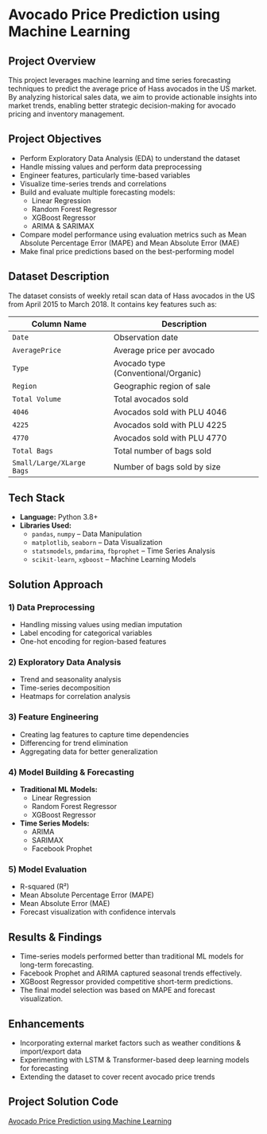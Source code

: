 # Avocado Price Prediction using Machine Learning

## Project Overview
This project leverages machine learning and time series forecasting techniques to predict the average price of Hass avocados in the US market. By analyzing historical sales data, we aim to provide actionable insights into market trends, enabling better strategic decision-making for avocado pricing and inventory management.

## Project Objectives
- Perform Exploratory Data Analysis (EDA) to understand the dataset
- Handle missing values and perform data preprocessing
- Engineer features, particularly time-based variables
- Visualize time-series trends and correlations
- Build and evaluate multiple forecasting models:
  - Linear Regression
  - Random Forest Regressor
  - XGBoost Regressor
  - ARIMA & SARIMAX
- Compare model performance using evaluation metrics such as Mean Absolute Percentage Error (MAPE) and Mean Absolute Error (MAE)
- Make final price predictions based on the best-performing model
## Dataset Description
The dataset consists of weekly retail scan data of Hass avocados in the US from April 2015 to March 2018. It contains key features such as:

| Column Name       | Description |
|------------------|-------------|
| `Date`           | Observation date |
| `AveragePrice`   | Average price per avocado |
| `Type`           | Avocado type (Conventional/Organic) |
| `Region`         | Geographic region of sale |
| `Total Volume`   | Total avocados sold |
| `4046`           | Avocados sold with PLU 4046 |
| `4225`           | Avocados sold with PLU 4225 |
| `4770`           | Avocados sold with PLU 4770 |
| `Total Bags`     | Total number of bags sold |
| `Small/Large/XLarge Bags` | Number of bags sold by size |

## Tech Stack
- **Language:** Python 3.8+
- **Libraries Used:**
  - `pandas`, `numpy` – Data Manipulation
  - `matplotlib`, `seaborn` – Data Visualization
  - `statsmodels`, `pmdarima`, `fbprophet` – Time Series Analysis
  - `scikit-learn`, `xgboost` – Machine Learning Models
  
## Solution Approach

### 1) Data Preprocessing
- Handling missing values using median imputation
- Label encoding for categorical variables
- One-hot encoding for region-based features

### 2) Exploratory Data Analysis
- Trend and seasonality analysis
- Time-series decomposition
- Heatmaps for correlation analysis

### 3) Feature Engineering
- Creating lag features to capture time dependencies
- Differencing for trend elimination
- Aggregating data for better generalization

### 4) Model Building & Forecasting
- **Traditional ML Models:**
  - Linear Regression
  - Random Forest Regressor
  - XGBoost Regressor
- **Time Series Models:**
  - ARIMA
  - SARIMAX
  - Facebook Prophet

### 5) Model Evaluation
- R-squared (R²)
- Mean Absolute Percentage Error (MAPE)
- Mean Absolute Error (MAE)
- Forecast visualization with confidence intervals

## Results & Findings
- Time-series models performed better than traditional ML models for long-term forecasting.
- Facebook Prophet and ARIMA captured seasonal trends effectively.
- XGBoost Regressor provided competitive short-term predictions.
- The final model selection was based on MAPE and forecast visualization.

## Enhancements
- Incorporating external market factors such as weather conditions & import/export data
- Experimenting with LSTM & Transformer-based deep learning models for forecasting
- Extending the dataset to cover recent avocado price trends
  
## Project Solution Code
[Avocado Price Prediction using Machine Learning](https://www.projectpro.io/project-use-case/perform-time-series-modelling-facebook-prophet)

